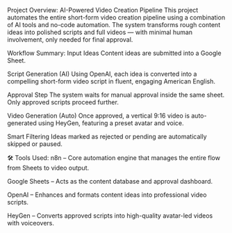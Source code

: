  Project Overview: AI-Powered Video Creation Pipeline
This project automates the entire short-form video creation pipeline using a combination of AI tools and no-code automation. The system transforms rough content ideas into polished scripts and full videos — with minimal human involvement, only needed for final approval.

 Workflow Summary:
Input Ideas
Content ideas are submitted into a Google Sheet.

Script Generation (AI)
Using OpenAI, each idea is converted into a compelling short-form video script in fluent, engaging American English.

Approval Step
The system waits for manual approval inside the same sheet. Only approved scripts proceed further.

Video Generation (Auto)
Once approved, a vertical 9:16 video is auto-generated using HeyGen, featuring a preset avatar and voice.

Smart Filtering
Ideas marked as rejected or pending are automatically skipped or paused.

🛠️ Tools Used:
n8n – Core automation engine that manages the entire flow from Sheets to video output.

Google Sheets – Acts as the content database and approval dashboard.

OpenAI – Enhances and formats content ideas into professional video scripts.

HeyGen – Converts approved scripts into high-quality avatar-led videos with voiceovers.


